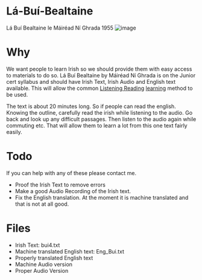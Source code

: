 # Lá-Buí-Bealtaine
Lá Buí Bealtaine le Máiréad Ní Ghrada 1955
![image](https://github.com/cavedave/La-Bui-Bealtaine/assets/777764/d2dee292-6531-4921-9d23-8148646f7e6b)

# Why 

We want people to learn Irish so we should provide them with easy access to materials to do so. Lá Buí Bealtaine by Máiréad Ní Ghrada is on the Junior cert syllabus and should have Irish Text, Irish Audio and English text available. This will allow the common [Listening Reading](https://www.jonkenpo.net/method-listening-reading/) [learning](http://how-to-learn-any-language.com/forum/forum_posts.asp?TID=6366) method to be used.

The text is about 20 minutes long. So if people can read the english. Knowing the outline, carefully read the irish while listening to the audio. Go back and look up any difficult passages. Then listen to the audio again while commuting etc. That will allow them to learn a lot from this one text fairly easily. 

# Todo

If you can help with any of these please contact me.

- Proof the Irish Text to remove errors
- Make a good Audio Recording of the Irish text.
- Fix the English translation. At the moment it is machine translated and that is not at all good.

# Files

- Irish Text: bui4.txt 
- Machine translated English text: Eng_Bui.txt
- Properly translated English text
- Machine Audio version
- Proper Audio Version


